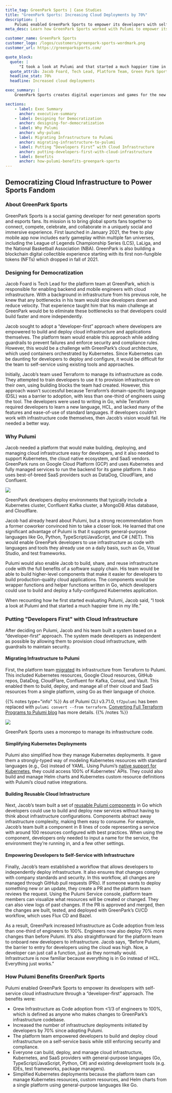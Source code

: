 ```yaml
---
title_tag: GreenPark Sports | Case Studies
title: "GreenPark Sports: Increasing Cloud Deployments by 70%"
description: |
    Pulumi enabled GreenPark Sports to empower its developers with self-service cloud infrastructure, allowing them to quickly and easily deploy Kubernetes clusters and contribute infrastructure code.
meta_desc: Learn how GreenPark Sports worked with Pulumi to empower its developers with self-service cloud infrastructure through a “developer-first” approach.

customer_name: GreenPark Sports
customer_logo: /logos/customers/greenpark-sports-wordmark.png
customer_url: https://greenparksports.com/

quote_block:
  quote: |
      "I took a look at Pulumi and that started a much happier time in my life."
  quote_attrib: Jacob Foard, Tech Lead, Platform Team, Green Park Sports
  headline_stat: 70%
  headline: Increased cloud deployments

exec_summary: |
    GreenPark Sports creates digital experiences and games for the new generation of sports and esports fans. To increase velocity, its platform team wanted to make cloud infrastructure self-service by empowering the company’s developers to build and deploy Kubernetes applications. However, GreenPark’s legacy infrastructure tool used a domain-specific language (DSL) that impeded adoption by developers. The platform team migrated to Pulumi so that it could build, deploy, and manage infrastructure with general-purpose languages (Go, Python, TypeScript/JavaScript, C#), enabling developers to easily provision and use cloud infrastructure for developing cloud applications. This increased development velocity because more developers could deploy updates faster and more frequently. Since GreenPark adopted Pulumi, every developer now uses Infrastructure as Code to deploy changes, up from only 30% before Pulumi. Developers have also increased cloud deployments by 70%.

sections:
    - label: Exec Summary
      anchor: executive-summary
    - label: Designing for Democratization
      anchor: designing-for-democratization
    - label: Why Pulumi
      anchor: why-pulumi
    - label: Migrating Infrastructure to Pulumi
      anchor: migrating-infrastructure-to-pulumi
    - label: Putting “Developers First” with Cloud Infrastructure
      anchor: putting-developers-first-with-cloud-infrastructure
    - label: Benefits
      anchor: how-pulumi-benefits-greenpark-sports
---
```


## Democratizing Cloud Infrastructure to Power Sports Fandom

### About GreenPark Sports

GreenPark Sports is a social gaming developer for next generation sports and esports fans.  Its mission is to bring global sports fans together to connect, compete, celebrate, and collaborate in a uniquely social and immersive experience. First launched in January 2021, the free to play mobile app now includes early gameplay within multiple fan universes, including the League of Legends Championship Series (LCS), LaLiga, and the National Basketball Association (NBA). GreenPark is also building a blockchain digital collectible experience starting with its first non-fungible tokens (NFTs) which dropped in fall of 2021.

### Designing for Democratization

Jacob Foard is Tech Lead for the platform team at GreenPark, which is responsible for enabling backend and mobile engineers with cloud infrastructure. With a background in infrastructure from his previous role, he knew that any bottlenecks in his team would slow developers down and reduce velocity. That experience taught him that his main challenge at GreenPark would be to eliminate these bottlenecks so that developers could build faster and more independently.

Jacob sought to adopt a “developer-first” approach where developers are empowered to build and deploy cloud infrastructure and applications themselves. The platform team would enable this approach while adding guardrails to prevent failures and enforce security and compliance rules. However, this would be a challenge with GreenPark’s cloud architecture, which used containers orchestrated by Kubernetes. Since Kubernetes can be daunting for developers to deploy and configure, it would be difficult for the team to self-service using existing tools and approaches.

Initially, Jacob’s team used Terraform to manage its infrastructure as code. They attempted to train developers to use it to provision infrastructure on their own, using building blocks the team had created. However, this approach wasn’t successful because Terraform’s domain-specific language (DSL) was a barrier to adoption, with less than one-third of engineers using the tool. The developers were used to writing in Go, while Terraform required developers to learn a new language, HCL, and lacked many of the features and ease-of-use of standard languages. If developers couldn’t work with infrastructure code themselves, then Jacob’s vision would fail. He needed a better way.

### Why Pulumi

Jacob needed a platform that would make building, deploying, and managing cloud infrastructure easy for developers, and it also needed to support Kubernetes, the cloud native ecosystem, and SaaS vendors. GreenPark runs on Google Cloud Platform (GCP) and uses Kubernetes and fully managed services to run the backend for its game platform. It also uses best-of-breed SaaS providers such as DataDog, CloudFlare, and Confluent.

<img class="block mx-auto md:max-w-4xl my-8" src="/images/case-studies/greenpark-sports-deploy-diagram.png">
<p class="text-sm italic text-center">GreenPark developers deploy environments that typically include a Kubernetes cluster, Confluent Kafka cluster, a MongoDB Atlas database, and Cloudflare.</p>

Jacob had already heard about Pulumi, but a strong recommendation from a former coworker convinced him to take a closer look. He learned that one significant advantage of Pulumi is that it supports general-purpose languages like Go, Python, TypeScript/JavaScript, and C# (.NET). This would enable GreenPark developers to use infrastructure as code with languages and tools they already use on a daily basis, such as Go, Visual Studio, and test frameworks.

Pulumi would also enable Jacob to build, share, and reuse infrastructure code with the full benefits of a software supply chain. His team would be able to build higher-level components that make it easier for developers to build production-quality cloud applications. The components would be wrapper functions and helper functions written in Go, which developers could use to build and deploy a fully-configured Kubernetes application.

When recounting how he first started evaluating Pulumi, Jacob said, “I took a look at Pulumi and that started a much happier time in my life.”

### Putting "Developers First" with Cloud Infrastructure

After deciding on Pulumi, Jacob and his team built a system based on a “developer-first” approach. The system made developers as independent as possible by allowing them to provision cloud infrastructure, with guardrails to maintain security.

#### Migrating Infrastructure to Pulumi

First, the platform team [migrated](/tf2pulumi/) its infrastructure from Terraform to Pulumi. This included Kubernetes resources, Google Cloud resources, GitHub repos, DataDog, CloudFlare, Confluent for Kafka, Consul, and Vault. This enabled them to build, deploy, and manage all of their cloud and SaaS resources from a single platform, using Go as their language of choice.

{{% notes type="info" %}}
As of Pulumi CLI v3.71.0, `tf2pulumi` has been replaced with `pulumi convert --from terraform`. [Converting Full Terraform Programs to Pulumi blog](/blog/converting-full-terraform-programs-to-pulumi/) has more details.
{{% /notes %}}

<img class="block mx-auto md:max-w-4xl my-8" src="/images/case-studies/greenpark-sports-monorepo-diagram.png">
<p class="text-sm italic text-center">GreenPark Sports uses a monorepo to manage its infrastructure code.</p>

#### Simplifying Kubernetes Deployments

Pulumi also simplified how they manage Kubernetes deployments. It gave them a strongly-typed way of modeling Kubernetes resources with standard languages (e.g., Go) instead of YAML. Using Pulumi’s [native support for Kubernetes](/kubernetes/), they could access 100% of Kubernetes’ APIs. They could also build and manage Helm charts and Kubernetes custom resource definitions with Pulumi’s cloud native integrations.

#### Building Reusable Cloud Infrastructure

Next, Jacob’s team built a set of [reusable Pulumi components](/docs/concepts/resources/#components) in Go which developers could use to build and deploy new services without having to think about infrastructure configurations. Components abstract away infrastructure complexity, making them easy to consume. For example, Jacob’s team built a component in 8 lines of code representing a service with around 100 resources configured with best practices. When using the component, developers only needed to input a name for the service, the environment they’re running in, and a few other settings.

#### Empowering Developers to Self-Service with Infrastructure

Finally, Jacob’s team established a workflow that allows developers to independently deploy infrastructure. It also ensures that changes comply with company standards and security. In this workflow, all changes are managed through GitHub pull requests (PRs). If someone wants to deploy something new or an update, they create a PR and the platform team reviews the request. Using the Pulumi Service console, platform team members can visualize what resources will be created or changed. They can also view logs of past changes. If the PR is approved and merged, then the changes are built, tested, and deployed with GreenPark’s CI/CD workflow, which uses Flux CD and Bazel.

As a result, GreenPark increased Infrastructure as Code adoption from less than one-third of engineers to 100%. Engineers now also deploy 70% more changes than before Pulumi. It’s also straightforward for the platform team to onboard new developers to infrastructure. Jacob says, “Before Pulumi, the barrier to entry for developers using the cloud was high. Now, a developer can just call a function, just as they normally would. Infrastructure is now familiar because everything is in Go instead of HCL. Everything just works.”

### How Pulumi Benefits GreenPark Sports

Pulumi enabled GreenPark Sports to empower its developers with self-service cloud infrastructure through a “developer-first” approach. The benefits were:

- Grew Infrastructure as Code adoption from <1/3 of engineers to 100%, which is defined as anyone who makes changes to GreenPark’s infrastructure codebase.
- Increased the number of infrastructure deployments initiated by developers by 70% since adopting Pulumi.
- The platform team empowered developers to build and deploy cloud infrastructure on a self-service basis while still enforcing security and compliance.
- Everyone can build, deploy, and manage cloud infrastructure, Kubernetes, and SaaS providers with general-purpose languages (Go, TypeScript/JavaScript, Python, C#) and existing development tools (e.g. IDEs, test frameworks, package managers).
- Simplified Kubernetes deployments because the platform team can manage Kubernetes resources, custom resources, and Helm charts from a single platform using general-purpose languages like Go.
